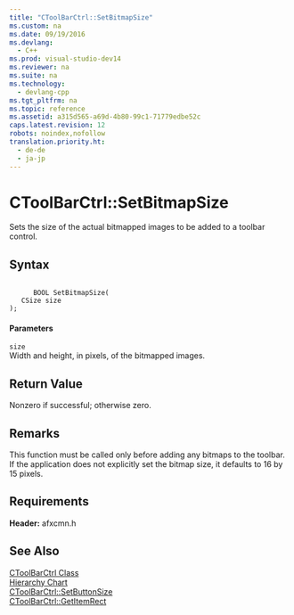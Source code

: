 ```yaml
---
title: "CToolBarCtrl::SetBitmapSize"
ms.custom: na
ms.date: 09/19/2016
ms.devlang: 
  - C++
ms.prod: visual-studio-dev14
ms.reviewer: na
ms.suite: na
ms.technology: 
  - devlang-cpp
ms.tgt_pltfrm: na
ms.topic: reference
ms.assetid: a315d565-a69d-4b80-99c1-71779edbe52c
caps.latest.revision: 12
robots: noindex,nofollow
translation.priority.ht: 
  - de-de
  - ja-jp
---
```

# CToolBarCtrl::SetBitmapSize
Sets the size of the actual bitmapped images to be added to a toolbar control.  
  
## Syntax  
  
```  
  
      BOOL SetBitmapSize(  
   CSize size   
);  
```  
  
#### Parameters  
 `size`  
 Width and height, in pixels, of the bitmapped images.  
  
## Return Value  
 Nonzero if successful; otherwise zero.  
  
## Remarks  
 This function must be called only before adding any bitmaps to the toolbar. If the application does not explicitly set the bitmap size, it defaults to 16 by 15 pixels.  
  
## Requirements  
 **Header:** afxcmn.h  
  
## See Also  
 [CToolBarCtrl Class](../vs140/CToolBarCtrl-Class.md)   
 [Hierarchy Chart](../vs140/Hierarchy-Chart.md)   
 [CToolBarCtrl::SetButtonSize](../vs140/CToolBarCtrl--SetButtonSize.md)   
 [CToolBarCtrl::GetItemRect](../vs140/CToolBarCtrl--GetItemRect.md)